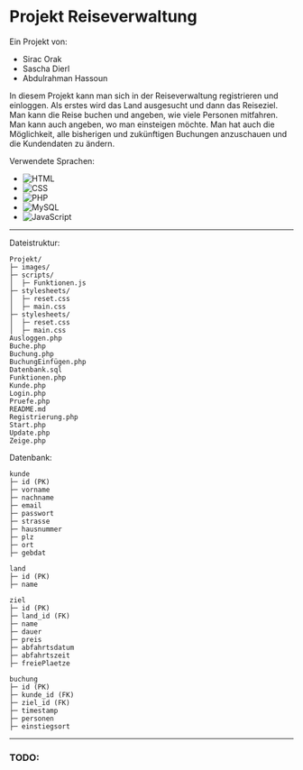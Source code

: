 # Projekt Reiseverwaltung
Ein Projekt von:
- Sirac Orak
- Sascha Dierl
- Abdulrahman Hassoun

In diesem Projekt kann man sich in der Reiseverwaltung registrieren und einloggen. Als erstes wird das Land ausgesucht und dann das Reiseziel.
Man kann die Reise buchen und angeben, wie viele Personen mitfahren. Man kann auch angeben, wo man einsteigen möchte.
Man hat auch die Möglichkeit, alle bisherigen und zukünftigen Buchungen anzuschauen
und die Kundendaten zu ändern.

Verwendete Sprachen:
- ![HTML](https://img.shields.io/badge/-HTML-000000?style=flat&logo=HTML5)
- ![CSS](https://img.shields.io/badge/-CSS-000000?style=flat&logo=CSS3)
- ![PHP](https://img.shields.io/badge/-PHP-000000?style=flat&logo=PHP)
- ![MySQL](https://img.shields.io/badge/-MySQL-000000?style=flat&logo=MySQL)
- ![JavaScript](https://img.shields.io/badge/-JavaScript-000000?style=flat&logo=JavaScript)


---

Dateistruktur:

```
Projekt/
├─ images/
├─ scripts/
│  ├─ Funktionen.js
├─ stylesheets/
│  ├─ reset.css
│  ├─ main.css
├─ stylesheets/
│  ├─ reset.css
│  ├─ main.css
Ausloggen.php
Buche.php
Buchung.php
BuchungEinfügen.php
Datenbank.sql
Funktionen.php
Kunde.php
Login.php
Pruefe.php
README.md
Registrierung.php
Start.php
Update.php
Zeige.php

```

Datenbank:

```
kunde
├─ id (PK)
├─ vorname
├─ nachname
├─ email
├─ passwort
├─ strasse
├─ hausnummer
├─ plz
├─ ort
├─ gebdat

land
├─ id (PK)
├─ name

ziel
├─ id (PK)
├─ land_id (FK)
├─ name
├─ dauer
├─ preis
├─ abfahrtsdatum
├─ abfahrtszeit
├─ freiePlaetze

buchung
├─ id (PK)
├─ kunde_id (FK)
├─ ziel_id (FK)
├─ timestamp
├─ personen
├─ einstiegsort
```

---

### TODO:
